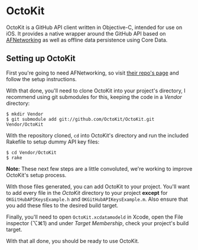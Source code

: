 # OctoKit

OctoKit is a GitHub API client written in Objective-C, intended for use on iOS. It provides a native wrapper around the GitHub API based on [AFNetworking][afn] as well as offline data persistence using Core Data.

## Setting up OctoKit

First you're going to need AFNetworking, so visit [their repo's page][afn] and follow the setup instructions.

With that done, you'll need to clone OctoKit into your project's directory, I recommend using git submodules for this, keeping the code in a *Vendor* directory:

```
$ mkdir Vendor
$ git submodule add git://github.com/OctoKit/OctoKit.git Vendor/OctoKit
```

With the repository cloned, `cd` into OctoKit's directory and run the included Rakefile to setup dummy API key files:

```
$ cd Vendor/OctoKit
$ rake
```

**Note:** These next few steps are a little convoluted, we're working to improve OctoKit's setup process.

With those files generated, you can add OctoKit to your project. You'll want to add every file in the *OctoKit* directory to your project **except** for `OKGitHubAPIKeysExample.h` and `OKGitHubAPIKeysExample.m`. Also ensure that you add these files to the desired build target.

Finally, you'll need to open `OctoKit.xcdatamodeld` in Xcode, open the File inspector (⌥⌘1) and under *Target Membership*, check your project's build target.

With that all done, you should be ready to use OctoKit.

[afn]: https://github.com/AFNetworking/AFNetworking